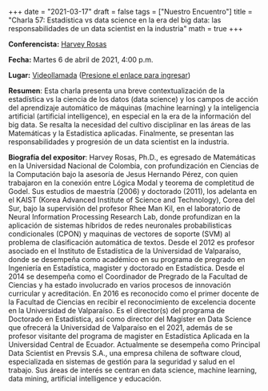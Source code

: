 +++
date      = "2021-03-17"
draft     = false
tags      = ["Nuestro Encuentro"]
title     = "Charla 57: Estadística vs data science en la era del big data: las responsabilidades de un data scientist en la industria"
math      = true
+++

**Conferencista:** [Harvey Rosas](https://www.researchgate.net/profile/Harvey_Rosas)

**Fecha:** Martes 6 de abril de 2021, 4:00 p.m.

**Lugar:** [Videollamada](https://meet.google.com/izy-pzig-pbf)  ([Presione el enlace para ingresar](https://meet.google.com/izy-pzig-pbf))

**Resumen**: Esta charla presenta una breve contextualización de la estadística vs la ciencia de los datos (data science) y los campos de acción del aprendizaje automático de máquinas (machine learning) y la inteligencia artificial (artificial intelligence), en especial en la era de la información del big data. Se resalta la necesidad del cultivo disciplinar en las áreas de las Matemáticas y la Estadística aplicadas. Finalmente, se presentan las responsabilidades y progresión de un data scientist en la industria.

**Biografía del expositor**:
Harvey Rosas, Ph.D., es egresado de Matemáticas en la Universidad Nacional de Colombia, con profundización en Ciencias de la Computación bajo la asesoría de Jesus Hernando Pérez, con quien trabajaron en la conexión entre Lógica Modal y teorema de completitud de Godel. Sus estudios de maestría (2006) y doctorado (2011), los adelanta en el KAIST (Korea Advanced Institute of Science and Technology), Corea del Sur, bajo la supervisión del profesor Rhee Man Kil, en el laboratorio de Neural Information Processing Research Lab, donde profundizan en la aplicación de sistemas híbridos de redes neuronales probabilisticas condicionales (CPON) y maquinas de vectores de soporte (SVM) al problema de clasificación automática de textos. Desde el 2012 es profesor asociado en el Instituto de Estadística de la Universidad de Valparaíso, donde se desempeña como académico en su programa de pregrado en Ingeniería en Estadística, magister y doctorado en Estadística. Desde el 2014 se desempeña como el Coordinador de Pregrado de la Facultad de Ciencias y ha estado involucrado en varios procesos de innovación curricular y acreditación. En 2016 es reconocido como el primer docente de la Facultad de Ciencias en recibir el reconocimiento de excelencia docente en la Universidad de Valparaíso. Es el director(s) del programa de Doctorado en Estadística, así como director del Magíster en Data Science que ofrecerá la Universidad de Valparaíso en el 2021, además de se profesor visitante del programa de magister en Estadística Aplicada en la Universidad Central de Ecuador. Actualmente se desempeña como Principal Data Scientist en Prevsis S.A., una empresa chilena de software cloud, especializada en sistemas de gestión para la seguridad y salud en el trabajo. Sus áreas de interés se centran en data science, machine learning, data mining, artificial intelligence y educación. 



